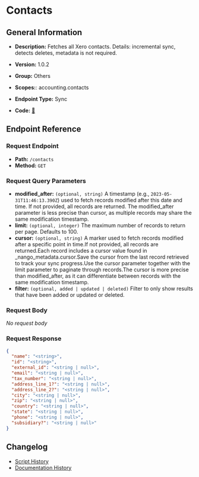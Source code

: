 # Contacts

## General Information

- **Description:** Fetches all Xero contacts.
Details: incremental sync, detects deletes, metadata is not required.

- **Version:** 1.0.2
- **Group:** Others
- **Scopes:**: accounting.contacts
- **Endpoint Type:** Sync
- **Code:** [🔗](https://github.com/NangoHQ/integration-templates/tree/main/integrations/xero/syncs/contacts.ts)

## Endpoint Reference

### Request Endpoint

- **Path:** `/contacts`
- **Method:** `GET`

### Request Query Parameters

- **modified_after:** `(optional, string)` A timestamp (e.g., `2023-05-31T11:46:13.390Z`) used to fetch records modified after this date and time. If not provided, all records are returned. The modified_after parameter is less precise than cursor, as multiple records may share the same modification timestamp.
- **limit:** `(optional, integer)` The maximum number of records to return per page. Defaults to 100.
- **cursor:** `(optional, string)` A marker used to fetch records modified after a specific point in time.If not provided, all records are returned.Each record includes a cursor value found in _nango_metadata.cursor.Save the cursor from the last record retrieved to track your sync progress.Use the cursor parameter together with the limit parameter to paginate through records.The cursor is more precise than modified_after, as it can differentiate between records with the same modification timestamp.
- **filter:** `(optional, added | updated | deleted)` Filter to only show results that have been added or updated or deleted.

### Request Body

_No request body_

### Request Response

```json
{
  "name": "<string>",
  "id": "<string>",
  "external_id": "<string | null>",
  "email": "<string | null>",
  "tax_number": "<string | null>",
  "address_line_1?": "<string | null>",
  "address_line_2?": "<string | null>",
  "city": "<string | null>",
  "zip": "<string | null>",
  "country": "<string | null>",
  "state": "<string | null>",
  "phone": "<string | null>",
  "subsidiary?": "<string | null>"
}
```

## Changelog

- [Script History](https://github.com/NangoHQ/integration-templates/commits/main/integrations/xero/syncs/contacts.ts)
- [Documentation History](https://github.com/NangoHQ/integration-templates/commits/main/integrations/xero/syncs/contacts.md)
